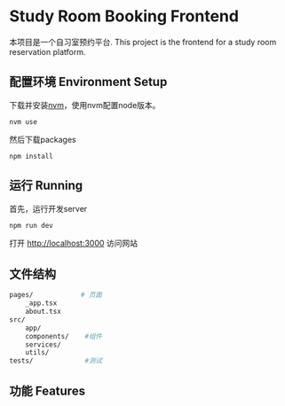 # Study Room Booking Frontend

本项目是一个自习室预约平台. This project is the frontend for a study room reservation platform.

## 配置环境 Environment Setup
下载并安装[nvm]()，使用nvm配置node版本。
```shell
nvm use
```

然后下载packages
```shell
npm install
```

## 运行 Running
首先，运行开发server
```bash
npm run dev
```

打开 [http://localhost:3000](http://localhost:3000) 访问网站

## 文件结构
```sh
pages/            # 页面
    _app.tsx
    about.tsx
src/
    app/
    components/    #组件
    services/
    utils/
tests/             #测试
```

## 功能 Features 


